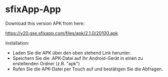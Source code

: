 # sfixApp-App

Download this version APK from here:

https://v20.gse.sfixapp.com/files/apk/2.1.0/20100.apk

Installation:
* Laden Sie die APK über den oben stehend Link herunter.
* Speichern Sie die .APK-Datei auf Ihr Android-Gerät in einen zu erstellenden Ordner (z.B. "apk")
* Rufen Sie die APK-Datei per Touch auf und bestätigen Sie die Abfragen.
